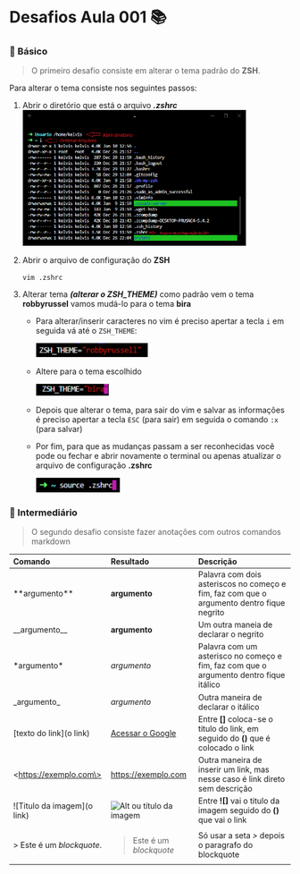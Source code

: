 # Desafios Aula 001 :books:

### :green_book: Básico

> O primeiro desafio consiste em alterar o tema padrão do **ZSH**.

Para alterar o tema consiste nos seguintes passos:

1. Abrir o diretório que está o arquivo **_.zshrc_**
    <img src="./../imagens/001_print_terminal_01.png" width="400">

2. Abrir o arquivo de configuração do **ZSH**

   ```
   vim .zshrc
   ```

3. Alterar tema **_(alterar o ZSH_THEME)_** como padrão vem o tema **robbyrussel** vamos mudá-lo para o tema **bira**

   - Para alterar/inserir caracteres no vim é preciso apertar a tecla `i` em seguida vá até o `ZSH_THEME`:

     <img src="./../imagens/001_print_terminal_02.png" width="200">

   - Altere para o tema escolhido

     <img src="./../imagens/001_print_terminal_03.png" width="130">

   - Depois que alterar o tema, para sair do vim e salvar as informações é preciso apertar a tecla `ESC` (para sair) em seguida o comando `:x` (para salvar)

   - Por fim, para que as mudanças passam a ser reconhecidas você pode ou fechar e abrir novamente o terminal ou apenas atualizar o arquivo de configuração **.zshrc**

     <img src="./../imagens/001_print_terminal_04.png" width="150">


### :orange_book: Intermediário
> O segundo desafio consiste fazer anotações com outros comandos markdown


| Comando  | Resultado                      | Descrição         |
| :-------- | :------------------------------- | :------------ |
|  \*\*argumento\*\* |  **argumento**     |  Palavra com dois asteriscos no começo e fim, faz com que o argumento dentro fique negrito        |
| \_\_argumento\_\_ | __argumento__ | Um outra maneia de declarar o negrito |
| \*argumento\*  | *argumento*      | Palavra com um asterisco no começo e fim, faz com que o argumento dentro fique itálico      |
| \_argumento\_  | _argumento_      | Outra maneira de declarar o itálico   |
| [texto do link](o link) | [Acessar o Google](https://www.google.com)     | Entre __[]__ coloca-se o titulo do link, em seguido do __()__ que é colocado o link      |
| \<https://exemplo.com\> | <https://exemplo.com>     | Outra maneira de inserir um link, mas nesse caso é link direto sem descrição      |
| ![Titulo da imagem](o link) |![Alt ou título da imagem](https://collabcode.training/favicon.ico)    | Entre **![]** vai o titulo da imagem seguido do **()** que vai o link      |
| > Este é um _blockquote_. | <blockquote> Este é um _blockquote_ </blockquote>    | Só usar a seta *>* depois o paragrafo do blockquote     | 
